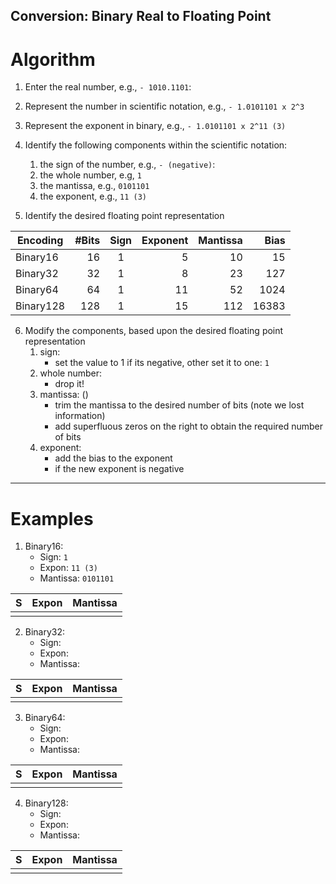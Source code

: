 ## Conversion: Binary Real to Floating Point

# Algorithm

1. Enter the real number, e.g., ``- 1010.1101``:   
2. Represent the number in scientific notation, e.g., ``- 1.0101101 x 2^3``
3. Represent the exponent in binary, e.g., ``- 1.0101101 x 2^11 (3)``
4. Identify the following components within the scientific notation:
   1. the sign of the number, e.g., ``- (negative)``:
   2. the whole number, e.g, ``1``
   3. the mantissa, e.g., ``0101101``
   4. the exponent, e.g., ``11 (3)``

5. Identify the desired floating point representation

| Encoding  | #Bits | Sign | Exponent | Mantissa |  Bias |
| --------- | ----: | :--: | -------: | -------: | ----: |
| Binary16  |    16 |  1   |  5       |       10 |    15 |
| Binary32  |    32 |  1   |  8       |       23 |   127 |
| Binary64  |    64 |  1   |  11      |       52 |  1024 |
| Binary128 |   128 |  1   |  15      |      112 | 16383 |


6. Modify the components, based upon the desired floating point representation
   1. sign: 
      - set the value to 1 if its negative, other set it to one: ``1`` 
   2. whole number:
      - drop it!
   3. mantissa: ()
      - trim the mantissa to the desired number of bits (note we lost information)
      - add superfluous zeros on the right to obtain the required number of bits
   4. exponent: 
      - add the bias to the exponent
      - if the new exponent is negative

----
# Examples

1. Binary16:
   - Sign: ``1``
   - Expon: ``11 (3)``
   - Mantissa: ``0101101``


| S  | Expon | Mantissa | 
| -- | ----- | -------- | 
|    |       |          |


2. Binary32:   
   - Sign:
   - Expon:
   - Mantissa:
   
| S  | Expon | Mantissa | 
| -- | ----- | -------- | 
|    |       |          |


3. Binary64:
   - Sign:
   - Expon:
   - Mantissa:
   
| S  | Expon | Mantissa | 
| -- | ----- | -------- | 
|    |       |          |


4. Binary128:
   - Sign:
   - Expon:
   - Mantissa:
   
| S  | Expon | Mantissa | 
| -- | ----- | -------- | 
|    |       |          |

